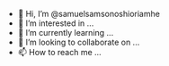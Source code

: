 - 👋 Hi, I’m @samuelsamsonoshioriamhe
- 👀 I’m interested in ...
- 🌱 I’m currently learning ...
- 💞️ I’m looking to collaborate on ...
- 📫 How to reach me ...

<!---
samuelsamsonoshioriamhe/samuelsamsonoshioriamhe is a ✨ special ✨ repository because its `README.md` (this file) appears on your GitHub profile.
You can click the Preview link to take a look at your changes.
--->
